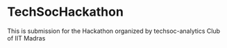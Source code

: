 # TechSocHackathon
This is submission for the Hackathon organized by techsoc-analytics Club of IIT Madras
